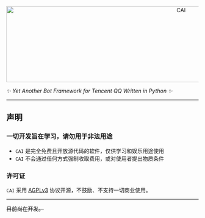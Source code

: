 <p align="center">
  <a href="#"><img src="https://raw.githubusercontent.com/cscs181/CAI/master/docs/assets/logo_text.png" width="900" height="200" alt="CAI"></a>

_✨ Yet Another Bot Framework for Tencent QQ Written in Python ✨_

</p>

---

## 声明

### 一切开发旨在学习，请勿用于非法用途

- `CAI` 是完全免费且开放源代码的软件，仅供学习和娱乐用途使用
- `CAI` 不会通过任何方式强制收取费用，或对使用者提出物质条件

### 许可证

`CAI` 采用 [AGPLv3](LICENSE) 协议开源，不鼓励、不支持一切商业使用。

---

~~目前尚在开发。~~
